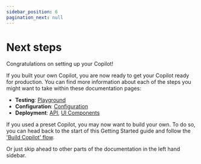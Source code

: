 ```yaml
---
sidebar_position: 6
pagination_next: null
---
```


# Next steps

Congratulations on setting up your Copilot!

If you built your own Copilot, you are now ready to get your Copilot ready for production. You can find more information about each of the steps you might want to take within these documentation pages:

- **Testing**: [Playground](../category/playground)
- **Configuration**: [Configuration](../category/configuration)
- **Deployment**: [API](../category/our-api), [UI Components](../ui-components)

If you used a preset Copilot, you may now want to build your own. To do so, you can head back to the start of this Getting Started guide and follow the ['Build Copilot' flow](./build-copilot).

Or just skip ahead to other parts of the documentation in the left hand sidebar.
